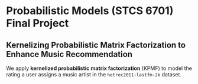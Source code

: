 # Probabilistic Models (STCS 6701) Final Project

## Kernelizing Probabilistic Matrix Factorization to Enhance Music Recommendation

We apply **kernelized probabilistic matrix factorization** (KPMF) to model the rating a user assigns a music artist in the `hetrec2011-lastfm-2k` dataset. 
